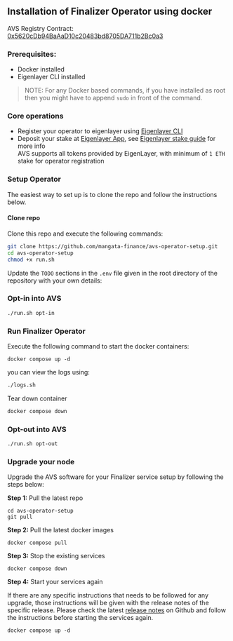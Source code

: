 ## Installation of Finalizer Operator using docker

AVS Registry Contract: [0x5620cDb94BaAaD10c20483bd8705DA711b2Bc0a3](https://goerli.etherscan.io/address/0x5620cDb94BaAaD10c20483bd8705DA711b2Bc0a3)

### Prerequisites:
* Docker installed
* Eigenlayer CLI installed

> NOTE: For any Docker based commands, if you have installed as root then you might have to append `sudo` in front of the command.

### Core operations
* Register your operator to eigenlayer using [Eigenlayer CLI](https://github.com/Layr-Labs/eigenlayer-cli)
* Deposit your stake at [Eigenlayer App](https://goerli.eigenlayer.xyz/), see [Eigenlayer stake guide](https://docs.eigenlayer.xyz/restaking-guides/restaking-user-guide) for more info\
AVS supports all tokens provided by EigenLayer, with minimum of `1 ETH` stake for operator registration

### Setup Operator
The easiest way to set up is to clone the repo and follow the instructions below.

#### Clone repo
Clone this repo and execute the following commands:
```bash
git clone https://github.com/mangata-finance/avs-operator-setup.git
cd avs-operator-setup
chmod +x run.sh
```
Update the `TODO` sections in the  `.env` file given in the root directory of the repository with your own details:

### Opt-in into AVS
```bash
./run.sh opt-in
```

### Run Finalizer Operator
Execute the following command to start the docker containers:
```
docker compose up -d
```
you can view the logs using:
```bash
./logs.sh
```
Tear down container
```bash
docker compose down
```
### Opt-out into AVS
```bash
./run.sh opt-out
```
### Upgrade your node

Upgrade the AVS software for your Finalizer service setup by following the steps below:

**Step 1:** Pull the latest repo

```
cd avs-operator-setup
git pull
```

**Step 2:** Pull the latest docker images

```
docker compose pull
```

**Step 3:** Stop the existing services

```
docker compose down
```

**Step 4:** Start your services again

If there are any specific instructions that needs to be followed for any upgrade, those instructions will be given with the release notes of the specific release. Please check the latest [release notes](https://github.com/mangata-finance/avs-operator-setup/releases) on Github and follow the instructions before starting the services again.

```
docker compose up -d
```
